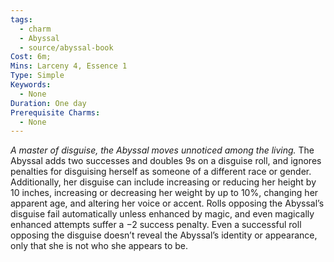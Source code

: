```yaml
---
tags:
  - charm
  - Abyssal
  - source/abyssal-book
Cost: 6m; 
Mins: Larceny 4, Essence 1
Type: Simple
Keywords:
  - None
Duration: One day
Prerequisite Charms:
  - None
---
```

*A master of disguise, the Abyssal moves unnoticed among the living.*
The Abyssal adds two successes and doubles 9s on a disguise roll, and ignores penalties for disguising herself as someone of a different race or gender. Additionally, her disguise can include increasing or reducing her height by 10 inches, increasing or decreasing her weight by up to 10%, changing her apparent age, and altering her voice or accent.
Rolls opposing the Abyssal’s disguise fail automatically unless enhanced by magic, and even magically enhanced attempts suffer a −2 success penalty. Even a successful roll opposing the disguise doesn’t reveal the Abyssal’s identity or appearance, only that she is not who she appears to be.